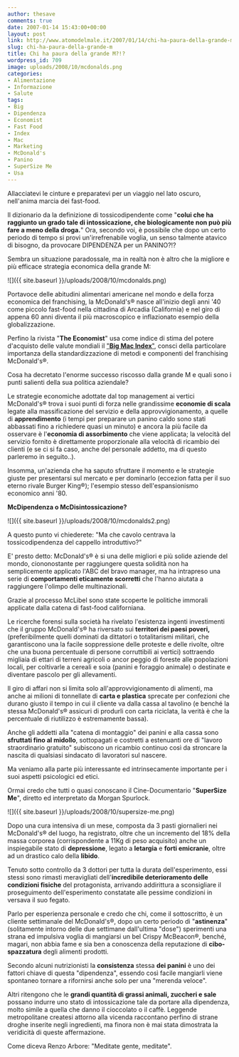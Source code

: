 ```yaml
---
author: thesave
comments: true
date: 2007-01-14 15:43:00+00:00
layout: post
link: http://www.atomodelmale.it/2007/01/14/chi-ha-paura-della-grande-m/
slug: chi-ha-paura-della-grande-m
title: Chi ha paura della grande M?!?
wordpress_id: 709
image: uploads/2008/10/mcdonalds.png
categories:
- Alimentazione
- Informazione
- Salute
tags:
- Big
- Dipendenza
- Economist
- Fast Food
- Index
- Mac
- Marketing
- McDonald's
- Panino
- SuperSize Me
- Usa
---
```


Allacciatevi le cinture e preparatevi per un viaggio nel lato oscuro, nell'anima marcia dei fast-food.

Il dizionario da la definizione di tossicodipendente come "**colui che ha raggiunto un grado tale di intossicazione, che biologicamente non può più fare a meno della droga.**" Ora, secondo voi, è possibile che dopo un certo periodo di tempo si provi un'irrefrenabile voglia, un senso talmente atavico di bisogno, da provocare DIPENDENZA per un PANINO?!?

Sembra un situazione paradossale, ma in realtà non è altro che la migliore e più efficace strategia economica della grande M:

![]({{ site.baseurl }}/uploads/2008/10/mcdonalds.png)

Portavoce delle abitudini alimentari americane nel mondo e della forza economica del franchising, la McDonald's® nasce all'inizio degli anni '40 come piccolo fast-food nella cittadina di Arcadia (California) e nel giro di appena 60 anni diventa il più macroscopico e inflazionato esempio della globalizzazione.

Perfino la rivista "**The Economist**" usa come indice di stima del potere d'acquisto delle valute mondiali il ["**Big Mac Index**"](http://www.economist.com/markets/Bigmac/Index.cfm), consci della particolare importanza della standardizzazione di metodi e componenti del franchising McDonald's®.

Cosa ha decretato l'enorme successo riscosso dalla grande M e quali sono i punti salienti della sua politica aziendale?

Le strategie economiche adottate dal top management ai vertici McDonald's® trova i suoi punti di forza nelle grandissime **economie di scala** legate alla massificazione del servizio e della approvvigionamento, a quelle di **apprendimento** (i tempi per preparare un panino caldo sono stati abbassati fino a richiedere quasi un minuto) e ancora la più facile da osservare è l'**economia di assorbimento** che viene applicata; la velocità del servizio fornito è direttamente proporzionale alla velocità di ricambio dei clienti (e se ci si fa caso, anche del personale addetto, ma di questo parleremo in seguito..).

Insomma, un'azienda che ha saputo sfruttare il momento e le strategie giuste per presentarsi sul mercato e per dominarlo (eccezion fatta per il suo eterno rivale Burger King®); l'esempio stesso dell'espansionismo economico anni '80.

**McDipendenza o McDisintossicazione?**

![]({{ site.baseurl }}/uploads/2008/10/mcdonalds2.png)

A questo punto vi chiederete: "Ma che cavolo centrava la tossicodipendenza del cappello introduttivo?"

E' presto detto: McDonald's® è si una delle migliori e più solide aziende del mondo, ciononostante per raggiungere questa solidità non ha semplicemente applicato l'ABC del bravo manager, ma ha intrapreso una serie di **comportamenti eticamente scorretti** che l'hanno aiutata a raggiungere l'olimpo delle multinazionali. 

Grazie al processo McLibel sono state scoperte le politiche immorali applicate dalla catena di fast-food californiana.

Le ricerche forensi sulla società ha rivelato l'esistenza ingenti investimenti che il gruppo McDonald's® ha riversato sui **territori dei paesi poveri,** (preferibilmente quelli dominati da dittatori o totalitarismi militari, che garantiscono una la facile soppressione delle proteste e delle rivolte, oltre che una buona percentuale di persone corruttibili ai vertici) sottraendo migliaia di ettari di terreni agricoli o ancor peggio di foreste alle popolazioni locali, per coltivarle a cereali e soia (panini e foraggio animale) o destinate e diventare pascolo per gli allevamenti.

Il giro di affari non si limita solo all'approvvigionamento di alimenti, ma anche ai milioni di tonnellate di **carta e plastica** sprecate per confezioni che durano giusto il tempo in cui il cliente va dalla cassa al tavolino (e benché la stessa McDonald's® assicuri di produrli con carta riciclata, la verità è che la percentuale di riutilizzo è estremamente bassa).

Anche gli addetti alla "catena di montaggio" dei panini e alla cassa sono **sfruttati fino al midollo**, sottopagati e costretti a estenuanti ore di "lavoro straordinario gratuito" subiscono un ricambio continuo così da stroncare la nascita di qualsiasi sindacato di lavoratori sul nascere.

Ma veniamo alla parte più interessante ed intrinsecamente importante per i suoi aspetti psicologici ed etici.

Ormai credo che tutti o quasi conoscano il Cine-Documentario "**SuperSize Me**", diretto ed interpretato da Morgan Spurlock.

![]({{ site.baseurl }}/uploads/2008/10/supersize-me.png)

Dopo una cura intensiva di un mese, composta da 3 pasti giornalieri nei McDonald's® del luogo, ha registrato, oltre che un incremento del 18% della massa corporea (corrispondente a 11Kg di peso acquisito) anche un inspiegabile stato di **depressione**, legato a **letargia** e **forti  emicranie**, oltre ad un drastico calo della **libido**.

Tenuto sotto controllo da 3 dottori per tutta la durata dell'esperimento, essi stessi sono rimasti meravigliati dell'**incredibile deterioramento delle condizioni fisiche** del protagonista, arrivando addirittura a sconsigliare il proseguimento dell'esperimento constatate alle pessime condizioni in versava il suo fegato.

Parlo per esperienza personale e credo che chi, come il sottoscritto, è un cliente settimanale del McDonald's®, dopo un certo periodo di "**astinenza**" (solitamente intorno delle due settimane dall'ultima "dose") sperimenti una strana ed impulsiva voglia di mangiarsi un bel Crispy McBeacon®, benché, magari, non abbia fame e sia ben a conoscenza della reputazione di **cibo-spazzatura** degli alimenti prodotti.

Secondo alcuni nutrizionisti la **consistenza** stessa **dei  panini** è uno dei fattori chiave di questa "dipendenza", essendo così facile mangiarli viene spontaneo tornare a rifornirsi anche solo per una "merenda veloce".

Altri ritengono che le **grandi quantità di grassi animali, zuccheri e sale** possano indurre uno stato di intossicazione tale da portare alla dipendenza, molto simile a quella che danno il cioccolato o il caffè. Leggende metropolitane createsi attorno alla vicenda raccontano perfino di strane droghe inserite negli ingredienti, ma finora non è mai stata dimostrata la veridicità di queste affermazione.

Come diceva Renzo Arbore: "Meditate gente, meditate".
